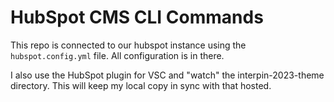# HubSpot CMS CLI Commands

This repo is connected to our hubspot instance using the `hubspot.config.yml` file. All configuration is in there.

I also use the HubSpot plugin for VSC and "watch" the interpin-2023-theme directory. This will keep my local copy in sync with that hosted. 